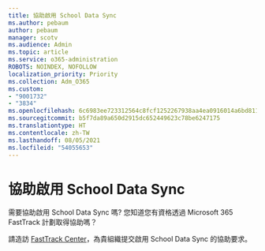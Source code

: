 ```yaml
---
title: 協助啟用 School Data Sync
ms.author: pebaum
author: pebaum
manager: scotv
ms.audience: Admin
ms.topic: article
ms.service: o365-administration
ROBOTS: NOINDEX, NOFOLLOW
localization_priority: Priority
ms.collection: Adm_O365
ms.custom:
- "9001732"
- "3834"
ms.openlocfilehash: 6c6983ee723312564c8fcf1252267938aa4ea0916014a6bd81188308f4cdb488
ms.sourcegitcommit: b5f7da89a650d2915dc652449623c78be6247175
ms.translationtype: HT
ms.contentlocale: zh-TW
ms.lasthandoff: 08/05/2021
ms.locfileid: "54055653"
---
```

# <a name="help-enabling-school-data-sync"></a>協助啟用 School Data Sync

需要協助啟用 School Data Sync 嗎? 您知道您有資格透過 Microsoft 365 FastTrack 計劃取得協助嗎？

請造訪 [FastTrack Center](https://www.microsoft.com/fasttrack)，為貴組織提交啟用 School Data Sync 的協助要求。
